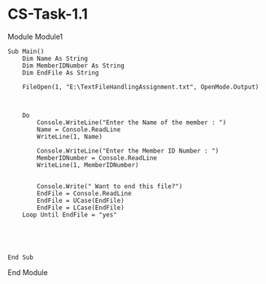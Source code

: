 # CS-Task-1.1
Module Module1
    
    Sub Main()
        Dim Name As String
        Dim MemberIDNumber As String
        Dim EndFile As String

        FileOpen(1, "E:\TextFileHandlingAssignment.txt", OpenMode.Output)

        

        Do
            Console.WriteLine("Enter the Name of the member : ")
            Name = Console.ReadLine
            WriteLine(1, Name)

            Console.WriteLine("Enter the Member ID Number : ")
            MemberIDNumber = Console.ReadLine
            WriteLine(1, MemberIDNumber)


            Console.Write(" Want to end this file?")
            EndFile = Console.ReadLine
            EndFile = UCase(EndFile)
            EndFile = LCase(EndFile)
        Loop Until EndFile = "yes"





    End Sub



End Module

